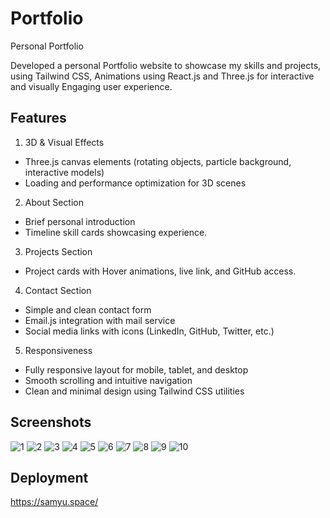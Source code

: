 
# Portfolio

Personal Portfolio 

Developed a personal Portfolio website to showcase my skills and projects, using Tailwind CSS, Animations using React.js and Three.js for interactive and visually Engaging user experience.


## Features


1. 3D & Visual Effects
- Three.js canvas elements (rotating objects, particle background, interactive models)
- Loading and performance optimization for 3D scenes

2. About Section
- Brief personal introduction
- Timeline skill cards showcasing experience.

3. Projects Section
- Project cards with Hover animations, live link, and GitHub access.

4. Contact Section
- Simple and clean contact form
- Email.js integration with mail service
- Social media links with icons (LinkedIn, GitHub, Twitter, etc.)

5. Responsiveness
- Fully responsive layout for mobile, tablet, and desktop
- Smooth scrolling and intuitive navigation
- Clean and minimal design using Tailwind CSS utilities


## Screenshots


![1](https://github.com/user-attachments/assets/fb36c600-e4a5-4ab4-8e8b-7f1340a893a6)
![2](https://github.com/user-attachments/assets/6670fff9-b6bb-40ef-bc75-fe98e2f2643a)
![3](https://github.com/user-attachments/assets/24ed7976-52b0-4d0f-a940-775f62e234be)
![4](https://github.com/user-attachments/assets/7b2d9383-02d0-4774-81dd-e4a4f53a8ee6)
![5](https://github.com/user-attachments/assets/96254150-5c73-4b75-970d-b65b5f7560b4)
![6](https://github.com/user-attachments/assets/9ad66f6f-3197-4f09-9666-652a99e5fcec)
![7](https://github.com/user-attachments/assets/bd7f1c22-afba-4320-bee6-309f4f388502)
![8](https://github.com/user-attachments/assets/b339cc8e-f1ce-4f72-884e-6eccaff57d95)
![9](https://github.com/user-attachments/assets/efad9d2c-eb7a-473a-8fc6-96a09aed6158)
![10](https://github.com/user-attachments/assets/9554e85d-f58a-4ef3-8013-36e9a4fa6cd2)

## Deployment

https://samyu.space/